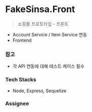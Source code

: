 # FakeSinsa.Front
 
> 쇼핑몰 프로토타입 - 프론트

- Account Service / Item Service 연동
- Frontend

### 참고

- 각 API 연동에 대해 테스트 케이스 필수


### Tech Stacks
- Node, Express, Sequelize


### Assignee

